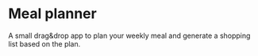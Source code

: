# Meal planner
A small drag&drop app to plan your weekly meal and generate a shopping list based on the plan.